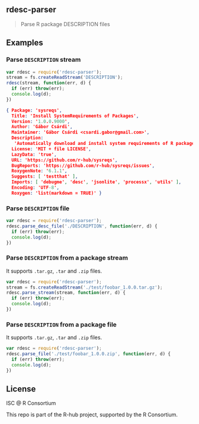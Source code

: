 
## rdesc-parser

> Parse R package DESCRIPTION files

## Examples

### Parse `DESCRIPTION` stream

```js
var rdesc = require('rdesc-parser');
stream = fs.createReadStream('DESCRIPTION');
rdesc(stream, function(err, d) {
  if (err) throw(err);
  console.log(d);
})
```

```json
{ Package: 'sysreqs',
  Title: 'Install SystemRequirements of Packages',
  Version: '1.0.0.9000',
  Author: 'Gábor Csárdi',
  Maintainer: 'Gábor Csárdi <csardi.gabor@gmail.com>',
  Description:
   'Automatically download and install system requirements of R packages.',
  License: 'MIT + file LICENSE',
  LazyData: 'true',
  URL: 'https://github.com/r-hub/sysreqs',
  BugReports: 'https://github.com/r-hub/sysreqs/issues',
  RoxygenNote: '6.1.1',
  Suggests: [ 'testthat' ],
  Imports: [ 'debugme', 'desc', 'jsonlite', 'processx', 'utils' ],
  Encoding: 'UTF-8',
  Roxygen: 'list(markdown = TRUE)' }
```

### Parse `DESCRIPTION` file

```js
var rdesc = require('rdesc-parser');
rdesc.parse_desc_file('./DESCRIPTION', function(err, d) {
  if (err) throw(err);
  console.log(d);
})
```

### Parse `DESCRIPTION` from a package stream

It supports `.tar.gz`, `.tar` and `.zip` files.

```js
var rdesc = require('rdesc-parser');
stream = fs.createReadStream('./test/foobar_1.0.0.tar.gz');
rdesc.parse_stream(stream, function(err, d) {
  if (err) throw(err);
  console.log(d);
})
```

### Parse `DESCRIPTION` from a package file

It supports `.tar.gz`, `.tar` and `.zip` files.

```js
var rdesc = require('rdesc-parser');
rdesc.parse_file('./test/foobar_1.0.0.zip', function(err, d) {
  if (err) throw(err);
  console.log(d);
})
```

## License

ISC @ R Consortium

This repo is part of the R-hub project, supported by
the R Consortium.

